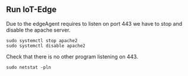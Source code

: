 
## Run IoT-Edge
Due to the edgeAgent requires to listen on port 443 we have to stop and disable the apache server.

    sudo systemctl stop apache2
    sudo systemctl disable apache2
    
Check that there is no other program listening on 443.

    sudo netstat -pln

